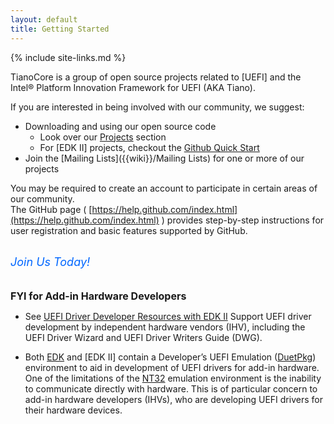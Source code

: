 ```yaml
---
layout: default
title: Getting Started
---
```

{% include site-links.md %}

TianoCore is a group of open source projects related to [UEFI] and
the Intel&reg; Platform Innovation Framework for UEFI (AKA Tiano).

If you are interested in being involved with our community, we suggest:

* Downloading and using our open source code
  * Look over our [Projects]({{wiki}}/Additional-Projects) section 
  * For [EDK II] projects, checkout the  [Github Quick Start]({{wiki}}/SourceForge-to-Github-Quick-Start)
* Join the [Mailing Lists]({{wiki}}/Mailing Lists) for one or more of our projects

You may be required to create an account to participate in certain
areas of our community. <BR>
The GitHub page ( [https://help.github.com/index.html](https://help.github.com/index.html) ) provides step-by-step instructions for user registration and basic features supported by GitHub. 

<BR>
<MTMarkdownOptions output='html4'>
<font color="#0066FF" size="4"><i>Join Us Today!</i></font>
<br>
<br>
<Br>
<b><font size="3" >FYI for Add-in Hardware Developers</font></b>
</MTMarkdownOptions>


* See [UEFI Driver Developer Resources with EDK
  II]({{wiki}}/Driver_Developer) Support UEFI driver development by
  independent hardware vendors (IHV), including the UEFI Driver Wizard
  and UEFI Driver Writers Guide (DWG).

* Both [EDK]({{wiki}}/EDK) and [EDK II] contain a Developer’s UEFI
  Emulation ([DuetPkg]({{wiki}}/DuetPkg)) environment to aid in
  development of UEFI drivers for add-in hardware. One of the
  limitations of the [NT32]({{wiki}}/NT32) emulation environment is
  the inability to communicate directly with hardware. This is of
  particular concern to add-in hardware developers (IHVs), who are
  developing UEFI drivers for their hardware devices.

